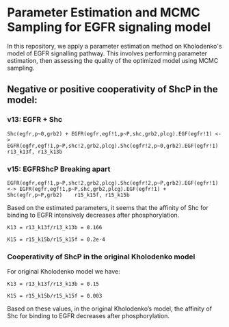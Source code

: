 # Parameter Estimation and MCMC Sampling for EGFR signaling model

In this repository, we apply a parameter estimation method on Kholodenko's model of EGFR signalling pathway. This involves performing parameter estimation, then assessing the quality of the optimized model using MCMC sampling.


## Negative or positive cooperativity of ShcP in the model:
### v13: EGFR + Shc
  ```
Shc(egfr,p~0,grb2) + EGFR(egfr,egf!1,p~P,shc,grb2,plcg).EGF(egfr!1) <-> EGFR(egfr,egf!1,p~P,shc!2,grb2,plcg).Shc(egfr!2,p~0,grb2).EGF(egfr!1)  r13_k13f, r13_k13b
```
### v15: EGFRShcP Breaking apart
```
EGFR(egfr,egf!1,p~P,shc!2,grb2,plcg).Shc(egfr!2,p~P,grb2).EGF(egfr!1) <-> EGFR(egfr,egf!1,p~P,shc,grb2,plcg).EGF(egfr!1) + Shc(egfr,p~P,grb2)    r15_k15f, r15_k15b
 ```
Based on the estimated parameters, it seems that the affinity of Shc for binding to EGFR intensively decreases after phosphorylation.
```
K13 = r13_k13f/r13_k13b = 0.166
```
```
K15 = r15_k15b/r15_k15f = 0.2e-4
```
### Cooperativity of ShcP in the original Kholodenko model
For original Kholodenko model we have:
```
K13 = r13_k13f/r13_k13b = 0.15
```
```
K15 = r15_k15b/r15_k15f = 0.003
```
Based on these values, in the original Kholodenko’s model, the affinity of Shc for binding to EGFR decreases after phosphorylation.
